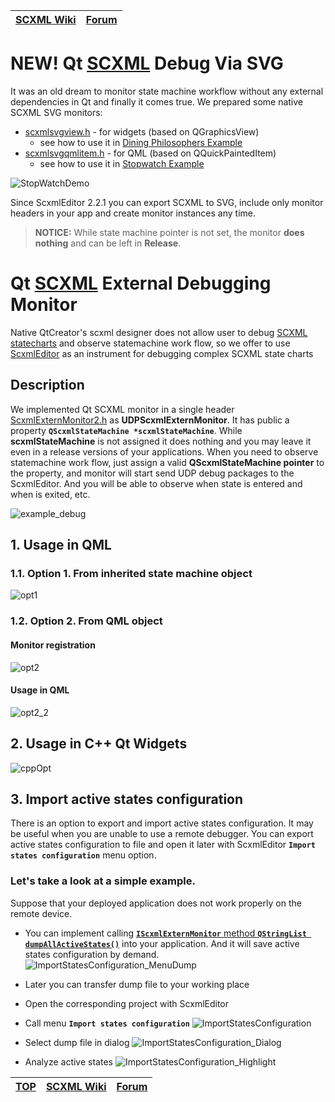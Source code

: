 <a name="top-anchor"/>

| [SCXML Wiki](https://alexzhornyak.github.io/SCXML-tutorial/) | [Forum](https://github.com/alexzhornyak/ScxmlEditor-Tutorial/discussions) |
|---|---|

# NEW! Qt [SCXML](https://alexzhornyak.github.io/SCXML-tutorial/) Debug Via SVG
It was an old dream to monitor state machine workflow without any external dependencies in Qt and finally it comes true. </b>
We prepared some native SCXML SVG monitors:
- [scxmlsvgview.h](scxmlsvgview.h) - for widgets (based on QGraphicsView)
    - see how to use it in [Dining Philosophers Example](https://github.com/alexzhornyak/SCXML-tutorial/tree/master/Examples/Qt/DiningPhilosophers)
- [scxmlsvgqmlitem.h](scxmlsvgqmlitem.h) - for QML (based on QQuickPaintedItem)
    - see how to use it in [Stopwatch Example](https://github.com/alexzhornyak/SCXML-tutorial/tree/master/Examples/Qt/StopWatch)

![StopWatchDemo](../Images/StopWatch_SvgMonitor.gif)

Since ScxmlEditor 2.2.1 you can export SCXML to SVG, include only monitor headers in your app and create monitor instances any time. 
> **NOTICE:** While state machine pointer is not set, the monitor **does nothing** and can be left in **Release**.

# Qt [SCXML](https://alexzhornyak.github.io/SCXML-tutorial/) External Debugging Monitor
Native QtCreator's scxml designer does not allow user to debug [SCXML statecharts](https://alexzhornyak.github.io/SCXML-tutorial/) and observe statemachine work flow, so we offer to use [ScxmlEditor](../README.md) as an instrument for debugging complex SCXML state charts

## Description
We implemented Qt SCXML monitor in a single header [ScxmlExternMonitor2.h](scxmlexternmonitor2.h) as **UDPScxmlExternMonitor**. It has public a property **`QScxmlStateMachine *scxmlStateMachine`**. While **scxmlStateMachine** is not assigned it does nothing and you may leave it even in a release versions of your applications. When you need to observe statemachine work flow, just assign a valid **QScxmlStateMachine pointer** to the property, and monitor will start send UDP debug packages to the ScxmlEditor. And you will be able to observe when state is entered and when is exited, etc.

![example_debug](https://raw.githubusercontent.com/alexzhornyak/SCXML-tutorial/master/Images/StopWatchScxml.gif)

## 1. Usage in QML
### 1.1. Option 1. From inherited state machine object
![opt1](../Images/ExternMonitor_QML1.png)

### 1.2. Option 2. From QML object
#### Monitor registration
![opt2](../Images/ExternMonitor_QML2.png)
#### Usage in QML
![opt2_2](../Images/ExternMonitor_QML2_2.png)

## 2. Usage in C++ Qt Widgets
![cppOpt](../Images/ExternMonitor_CPP.png)

## 3. Import active states configuration
There is an option to export and import active states configuration. It may be useful when you are unable to use a remote debugger. You can export active states configuration to file and open it later with ScxmlEditor **`Import states configuration`** menu option.
### Let's take a look at a simple example. 
Suppose that your deployed application does not work properly on the remote device.
- You can implement calling [**`IScxmlExternMonitor`** method **`QStringList dumpAllActiveStates()`**](scxmlexternmonitor2.h) into your application. And it will save active states configuration by demand.
![ImportStatesConfiguration_MenuDump](../Images/ImportStatesConfiguration_MenuDump.png)

- Later you can transfer dump file to your working place

- Open the corresponding project with ScxmlEditor

- Call menu **`Import states configuration`**
![ImportStatesConfiguration](../Images/ImportStatesConfiguration.png)

- Select dump file in dialog
![ImportStatesConfiguration_Dialog](../Images/ImportStatesConfiguration_Dialog.png)

- Analyze active states
![ImportStatesConfiguration_Highlight](../Images/ImportStatesConfiguration_Highlight.png)

| [TOP](#top-anchor) | [SCXML Wiki](https://alexzhornyak.github.io/SCXML-tutorial/) | [Forum](https://github.com/alexzhornyak/ScxmlEditor-Tutorial/discussions) |
|---|---|---|
